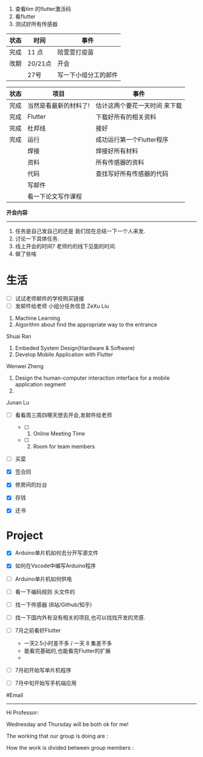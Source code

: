 1. 查看tim 的flutter激活码
2. 看flutter
3. 测试好所有传感器




| 状态 | 时间    | 事件                 |
| ---- | ------- | -------------------- |
| 完成 | 11 点   | 陪萱萱打疫苗         |
| 改期 | 20/21点 | 开会                 |
|  | 27号    | 写一下小组分工的邮件 |


| 状态 | 项目                  | 事件                          |
| ---- | --------------------- | ----------------------------- |
| 完成 | 当然是看最新的材料了! | 估计这两个要花一天时间 来下载 |
| 完成 | Flutter               | 下载好所有的相关资料          |
| 完成 | 杜邦线                | 接好                          |
| 完成 | 运行                  | 成功运行第一个Flutter程序     |
|      | 焊接                  | 焊接好所有材料                |
|      | 资料                  | 所有传感器的资料              |
|      | 代码                  | 查找写好所有传感器的代码      |
|      | 写邮件                |                               |
|      | 看一下论文写作课程    |                               |

**开会内容**
___
1. 任务是自己发自己的还是 我们现在总结一下一个人来发.
2. 讨论一下具体任务.
3. 线上开会的时间? 老师约的线下见面的时间.
4. 做了些啥






# 生活




- [ ] 试试老师邮件的学校购买链接
- [ ] 发邮件给老师 小组分任务信息
ZeXu Liu
1. Machine Learning
2. Algorithm about find the appropriate way to the entrance

Shuai Ran
1. Embeded System Design(Hardware & Software)
3. Develop Mobile Application with Flutter

Wenwei Zheng
1. Design the human-computer interaction interface for a mobile application segment
2. 

Junan Lu


- [ ] 看看周三周四哪天想去开会,发邮件给老师
	- [ ] 1. Online Meeting Time
	- [ ] 2. Room for team members
- [ ] 买菜

- [x] 签合同
- [x] 修房间的灶台
- [x] 存钱
- [x] 还书


# Project
- [x] Arduino单片机如何去分开写源文件
- [x] 如何在Vscode中编写Arduino程序
- [ ] Arduino单片机如何供电
- [ ] 看一下编码规则 头文件的


- [ ] 找一下传感器 (B站/Github/知乎)
- [ ] 找一下国内外有没有相关的项目,也可以找找开发的灵感.



- [ ] 7月之前看好Flutter
	- 一天2.5小时差不多 / 一天 8 集差不多
	- 能看完基础的,也能看完Flutter的扩展
	- 
- [ ] 7月初开始写单片机程序
- [ ] 7月中旬开始写手机端应用



#Email
___


Hi Professor:

Wednesday and Thursday will be both ok for me!

The working that our group is doing are :

How the work is divided between group members :




